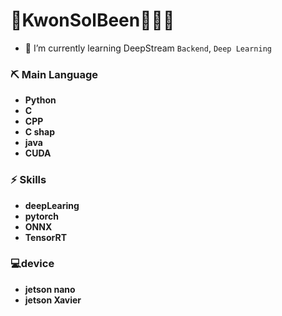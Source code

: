
# 👨‍KwonSolBeen👨🏻‍💻

- 🌱 I’m currently learning DeepStream
`Backend`, `Deep Learning`

### ⛏ Main Language

- **Python**
-  **C** 
-  **CPP** 
-  **C shap**  
-  **java**
-  **CUDA**

### ⚡️ Skills
- **deepLearing**
- **pytorch**
- **ONNX**
- **TensorRT**

###  💻device
- **jetson nano**
- **jetson Xavier**
